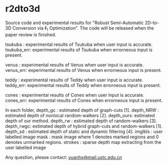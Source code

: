 # r2dto3d
Source code and experimental results for "Robust Semi-Automatic 2D-to-3D Conversion via $\ell_1$ Optimization". The code will be released when the paper review is finished.

tsukuba    : experimental results of Tsukuba when user input is accurate.
tsukuba_err: experimental results of Tsukuba when errorneous input is present.

venus    : experimental results of Venus when user input is accurate.
venus_err: experimental results of Venus when errorneous input is present.

teddy    : experimental results of Teddy when user input is accurate.
teddy_err: experimental results of Teddy when errorneous input is present.

cones    : experimental results of Cones when user input is accurate.
cones_err: experimental results of Cones when errorneous input is present.

In each folder,
depth_gc  : estimated depth of graph-cuts [1].
depth_NRW : estimated depth of nonlocal random-walkers [2].
depth_ours: estimated depth of our method.
depth_rw  : estimated depth of random-walkers [3].
depth_rwgc: estimated depth of hybrid graph-cuts and random-walkers [1].
depth_sd  : estimated depth of static and dynamic filtering [4].
imglbls   : user labelled image
mask      : mask image where 1 denotes marked regions and 0 denotes unmarked regions.
strokes   : sparse depth map extracting from the user labelled image

Any question, please contact: yuanhx@mail.ustc.edu.cn
